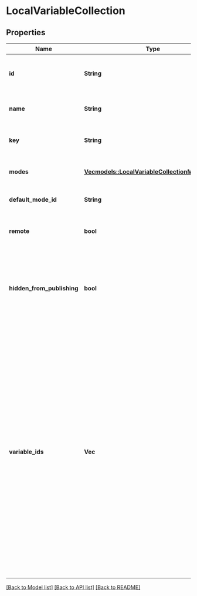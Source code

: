 # LocalVariableCollection

## Properties

Name | Type | Description | Notes
------------ | ------------- | ------------- | -------------
**id** | **String** | The unique identifier of this variable collection. | 
**name** | **String** | The name of this variable collection. | 
**key** | **String** | The key of this variable collection. | 
**modes** | [**Vec<models::LocalVariableCollectionModesInner>**](LocalVariableCollection_modes_inner.md) | The modes of this variable collection. | 
**default_mode_id** | **String** | The id of the default mode. | 
**remote** | **bool** | Whether this variable collection is remote. | 
**hidden_from_publishing** | **bool** | Whether this variable collection is hidden when publishing the current file as a library. | [default to false]
**variable_ids** | **Vec<String>** | The ids of the variables in the collection. Note that the order of these variables is roughly the same as what is shown in Figma Design, however it does not account for groups. As a result, the order of these variables may not exactly reflect the exact ordering and grouping shown in the authoring UI. | 

[[Back to Model list]](../README.md#documentation-for-models) [[Back to API list]](../README.md#documentation-for-api-endpoints) [[Back to README]](../README.md)


